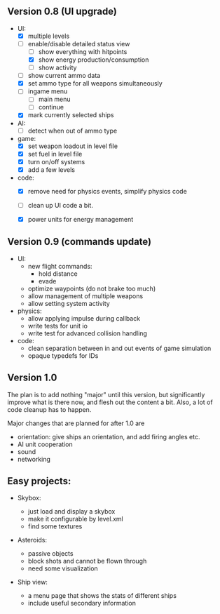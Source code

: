 ## Version 0.8 (UI upgrade)
  * UI:
    - [x] multiple levels
    - [ ] enable/disable detailed status view
      - [ ] show everything with hitpoints
      - [x] show energy production/consumption
      - [ ] show activity
    - [ ] show current ammo data
    - [x] set ammo type for all weapons simultaneously
    - [ ] ingame menu
      + [ ] main menu
      + [ ] continue
    - [x] mark currently selected ships
  * AI:
    - [ ] detect when out of ammo type
  * game:
    - [x] set weapon loadout in level file
    - [x] set fuel in level file
    - [x] turn on/off systems
    - [x] add a few levels
  * code:
    - [x] remove need for physics events, simplify physics code
    - [ ] clean up UI code a bit. 
    - [x] power units for energy management


## Version 0.9 (commands update)
  * UI:
    - new flight commands:
      + hold distance
      + evade
    - optimize waypoints (do not brake too much)
    - allow management of multiple weapons
    - allow setting system activity
  * physics:
    - allow applying impulse during callback
    - write tests for unit io
    - write test  for advanced collision handling
  * code:
    - clean separation between in and out events of game simulation
    - opaque typedefs for IDs

## Version 1.0
The plan is to add nothing "major" until this version, 
but significantly improve what is there now, and flesh out 
the content a bit. Also, a lot of code cleanup has to happen.

Major changes that are planned for after 1.0 are
 * orientation: give ships an orientation, and add firing 
    angles etc.
 * AI unit cooperation 
 * sound
 * networking


## Easy projects:
* Skybox:
  - just load and display a skybox
  - make it configurable by level.xml
  - find some textures
  
* Asteroids:
  - passive objects
  - block shots and cannot be flown through
  - need some visualization

* Ship view:
  - a menu page that shows the stats of different ships
  - include useful secondary information

